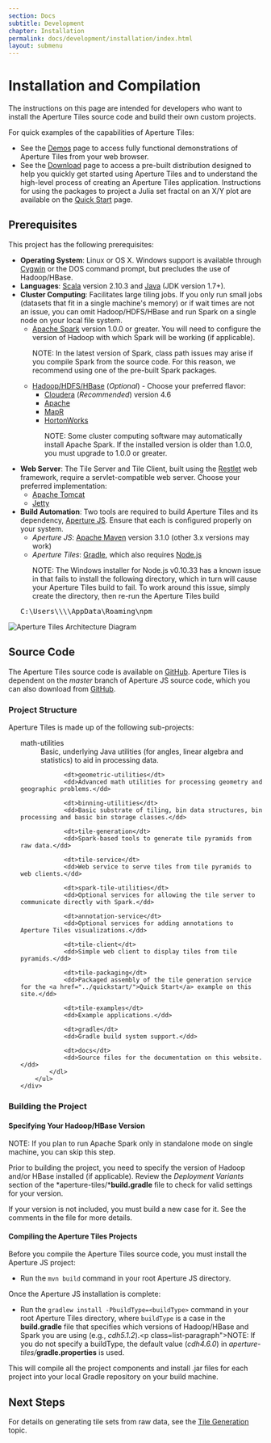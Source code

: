 ```yaml
---
section: Docs
subtitle: Development
chapter: Installation
permalink: docs/development/installation/index.html
layout: submenu
---
```


Installation and Compilation
============================

The instructions on this page are intended for developers who want to install the Aperture Tiles source code and build their own custom projects.

For quick examples of the capabilities of Aperture Tiles:

- See the [Demos](../../../demos/) page to access fully functional demonstrations of Aperture Tiles from your web browser.
- See the [Download](../../../download) page to access a pre-built distribution designed to help you quickly get started using Aperture Tiles and to understand the high-level process of creating an Aperture Tiles application. Instructions for using the packages to project a Julia set fractal on an X/Y plot are available on the [Quick Start](../quickstart) page. 

## <a name="prerequisites"></a> Prerequisites ##

This project has the following prerequisites:

- **Operating System**: Linux or OS X. Windows support is available through [Cygwin](https://cygwin.com/) or the DOS command prompt, but precludes the use of Hadoop/HBase.
- **Languages**: [Scala](http://www.scala-lang.org/) version 2.10.3 and [Java](http://www.java.com/) (JDK version 1.7+).
- **Cluster Computing**: Facilitates large tiling jobs. If you only run small jobs (datasets that fit in a single machine's memory) or if wait times are not an issue, you can omit Hadoop/HDFS/HBase and run Spark on a single node on your local file system.
	-   [Apache Spark](http://spark.incubator.apache.org/) version 1.0.0 or greater. You will need to configure the version of Hadoop with which Spark will be working (if applicable). <p class="list-paragraph">NOTE: In the latest version of Spark, class path issues may arise if you compile Spark from the source code. For this reason, we recommend using one of the pre-built Spark packages.</p>
	-   [Hadoop/HDFS/HBase](http://hadoop.apache.org/) (*Optional*) - Choose your preferred flavor:
		- [Cloudera](http://www.cloudera.com/content/cloudera/en/products/cdh.html) (*Recommended*) version 4.6 
		- [Apache](http://hadoop.apache.org/docs/r1.2.1/index.html)
		- [MapR](http://www.mapr.com/products/apache-hadoop)
		- [HortonWorks](http://hortonworks.com/)<p class="list-paragraph">NOTE: Some cluster computing software may automatically install Apache Spark. If the installed version is older than 1.0.0, you must upgrade to 1.0.0 or greater.</p>
-  **Web Server**: The Tile Server and Tile Client, built using the [Restlet](http://restlet.org/) web framework, require a servlet-compatible web server. Choose your preferred implementation:
	- [Apache Tomcat](http://tomcat.apache.org/)
	- [Jetty](http://www.eclipse.org/jetty/)
-   **Build Automation**: Two tools are required to build Aperture Tiles and its dependency, [Aperture JS](http://aperturejs.com). Ensure that each is configured properly on your system. 
	- *Aperture JS*: [Apache Maven](http://maven.apache.org/) version 3.1.0 (other 3.x versions may work)
	- *Aperture Tiles*: [Gradle](http://www.gradle.org/), which also requires [Node.js](http://nodejs.org/)<p class="list-paragraph">NOTE: The Windows installer for Node.js v0.10.33 has a known issue in that fails to install the following directory, which in turn will cause your Aperture Tiles build to fail. To work around this issue, simply create the directory, then re-run the Aperture Tiles build</p>
	<pre>C:\Users\\\<UserName>\AppData\Roaming\npm</pre>

<img src="../../../img/architecture.png" class="screenshot" alt="Aperture Tiles Architecture Diagram"/>

## <a name="source-code"></a> Source Code ##

The Aperture Tiles source code is available on [GitHub](https://github.com/oculusinfo/aperture-tiles/tree/master). Aperture Tiles is dependent on the *master* branch of Aperture JS source code, which you can also download from [GitHub](https://github.com/oculusinfo/aperturejs/tree/master).

### <a name="project-structure"></a> Project Structure ###

Aperture Tiles is made up of the following sub-projects:

<div class="details props">
	<div class="innerProps">
		<ul class="methodDetail" id="MethodDetail">
			<dl class="detailList params">
				<dt>math-utilities</dt>
				<dd>Basic, underlying Java utilities (for angles, linear algebra and statistics) to aid in processing data.</dd>
				
				<dt>geometric-utilities</dt>
				<dd>Advanced math utilities for processing geometry and geographic problems.</dd>
				
				<dt>binning-utilities</dt>
				<dd>Basic substrate of tiling, bin data structures, bin processing and basic bin storage classes.</dd>
				
				<dt>tile-generation</dt>
				<dd>Spark-based tools to generate tile pyramids from raw data.</dd>
				
				<dt>tile-service</dt>
				<dd>Web service to serve tiles from tile pyramids to web clients.</dd>
				
				<dt>spark-tile-utilities</dt>
				<dd>Optional services for allowing the tile server to communicate directly with Spark.</dd>
				
				<dt>annotation-service</dt>
				<dd>Optional services for adding annotations to Aperture Tiles visualizations.</dd>
				
				<dt>tile-client</dt>
				<dd>Simple web client to display tiles from tile pyramids.</dd>
				
				<dt>tile-packaging</dt>
				<dd>Packaged assembly of the tile generation service for the <a href="../quickstart/">Quick Start</a> example on this site.</dd>
				
				<dt>tile-examples</dt>
				<dd>Example applications.</dd>
				
				<dt>gradle</dt>
				<dd>Gradle build system support.</dd>
				
				<dt>docs</dt>
				<dd>Source files for the documentation on this website.</dd>
			</dl>
		</ul>
	</div>
</div>
 
### <a name="building-project"></a> Building the Project ###

#### <a name="hbase-version"></a> Specifying Your Hadoop/HBase Version ####

NOTE: If you plan to run Apache Spark only in standalone mode on single machine, you can skip this step.

Prior to building the project, you need to specify the version of Hadoop and/or HBase installed (if applicable). Review the *Deployment Variants* section of the *aperture-tiles/***build.gradle** file to check for valid settings for your version.

If your version is not included, you must build a new case for it. See the comments in the file for more details.

#### <a name="compiling"></a> Compiling the Aperture Tiles Projects ####

Before you compile the Aperture Tiles source code, you must install the Aperture JS project:

- Run the `mvn build` command in your root Aperture JS directory.

Once the Aperture JS installation is complete:

- Run the `gradlew install -PbuildType=<buildType>` command in your root Aperture Tiles directory, where `buildType` is a case in the **build.gradle** file that specifies which versions of Hadoop/HBase and Spark you are using (e.g., *cdh5.1.2*).<p class=list-paragraph">NOTE: If you do not specify a buildType, the default value (<em>cdh4.6.0</em>) in <em>aperture-tiles/</em><strong>gradle.properties</strong> is used.</p>

This will compile all the project components and install .jar files for each project into your local Gradle repository on your build machine.

## <a name="next-steps"></a> Next Steps ##

For details on generating tile sets from raw data, see the [Tile Generation](../generation) topic.